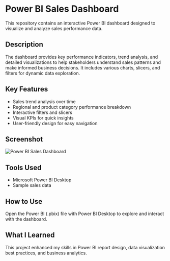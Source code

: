 # Power BI Sales Dashboard

This repository contains an interactive Power BI dashboard designed to visualize and analyze sales performance data.

## Description  
The dashboard provides key performance indicators, trend analysis, and detailed visualizations to help stakeholders understand sales patterns and make informed business decisions. It includes various charts, slicers, and filters for dynamic data exploration.

## Key Features  
- Sales trend analysis over time  
- Regional and product category performance breakdown  
- Interactive filters and slicers  
- Visual KPIs for quick insights  
- User-friendly design for easy navigation

## Screenshot  
![Power BI Sales Dashboard](./powerbi-dashboard.png)

## Tools Used  
- Microsoft Power BI Desktop  
- Sample sales data

## How to Use  
Open the Power BI (.pbix) file with Power BI Desktop to explore and interact with the dashboard.

## What I Learned  
This project enhanced my skills in Power BI report design, data visualization best practices, and business analytics.

